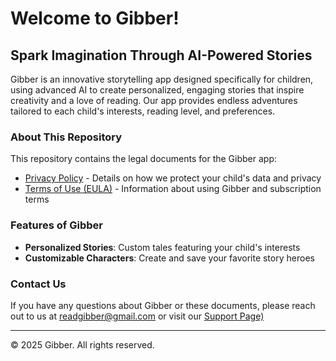 # Welcome to Gibber!

## Spark Imagination Through AI-Powered Stories

Gibber is an innovative storytelling app designed specifically for children, using advanced AI to create personalized, engaging stories that inspire creativity and a love of reading. Our app provides endless adventures tailored to each child's interests, reading level, and preferences.

### About This Repository

This repository contains the legal documents for the Gibber app:
- [Privacy Policy](privacy-policy.md) - Details on how we protect your child's data and privacy
- [Terms of Use (EULA)](terms-of-use.md) - Information about using Gibber and subscription terms

### Features of Gibber

- **Personalized Stories**: Custom tales featuring your child's interests
- **Customizable Characters**: Create and save your favorite story heroes

### Contact Us

If you have any questions about Gibber or these documents, please reach out to us at readgibber@gmail.com or visit our [Support Page)](support.md)

---

© 2025 Gibber. All rights reserved.

